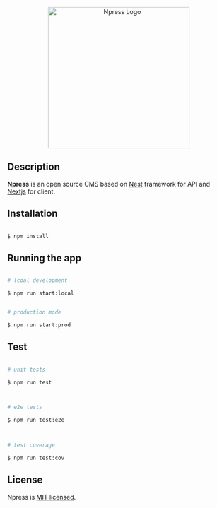 
<p  align="center">

<img  src="https://i.imgur.com/EOtCQqt.png"  width="320"  alt="Npress Logo"  />

</p>


## Description



**Npress** is an open source CMS based on [Nest](https://github.com/nestjs/nest) framework for API and [Nextjs](https://nextjs.org/) for client.



## Installation



```bash

$ npm install

```



## Running the app



```bash

# lcoal development

$ npm run start:local


# production mode

$ npm run start:prod

```



## Test



```bash

# unit tests

$ npm run test



# e2e tests

$ npm run test:e2e



# test coverage

$ npm run test:cov

```



## License



Npress is [MIT licensed](LICENSE).